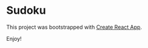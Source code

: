 # Sudoku

This project was bootstrapped with [Create React App](https://github.com/facebookincubator/create-react-app).

Enjoy!

